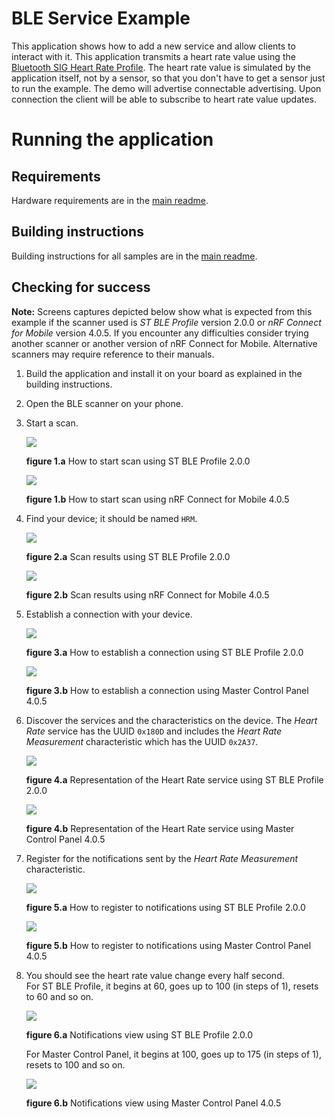 # BLE Service Example

This application shows how to add a new service and allow clients to interact with it.
This application transmits a heart rate value using the [Bluetooth SIG Heart Rate Profile](https://developer.bluetooth.org/TechnologyOverview/Pages/HRP.aspx).
The heart rate value is simulated by the application itself, not by a sensor, so that you don't have to get a sensor just to run the example.
The demo will advertise connectable advertising. Upon connection the client will be able to subscribe to heart rate value updates.

# Running the application

## Requirements

Hardware requirements are in the [main readme](https://github.com/ARMmbed/mbed-os-example-ble/blob/master/README.md).

## Building instructions

Building instructions for all samples are in the [main readme](https://github.com/ARMmbed/mbed-os-example-ble/blob/master/README.md).

## Checking for success

**Note:** Screens captures depicted below show what is expected from this example if the scanner used is *ST BLE Profile* version 2.0.0 or *nRF Connect for Mobile* version 4.0.5. If you encounter any difficulties consider trying another scanner or another version of nRF Connect for Mobile. Alternative scanners may require reference to their manuals.

1. Build the application and install it on your board as explained in the building instructions.
1. Open the BLE scanner on your phone.
1. Start a scan.

    ![](img/start_scan_ble_profile.png)

    **figure 1.a** How to start scan using ST BLE Profile 2.0.0

    ![](img/start_scan.png)

    **figure 1.b** How to start scan using nRF Connect for Mobile 4.0.5

1. Find your device; it should be named `HRM`.

    ![](img/scan_result_ble_profile.png)

    **figure 2.a** Scan results using ST BLE Profile 2.0.0

    ![](img/scan_result.png)

    **figure 2.b** Scan results using nRF Connect for Mobile 4.0.5

1. Establish a connection with your device.

    ![](img/connection_ble_profile.png)

    **figure 3.a**  How to establish a connection using ST BLE Profile 2.0.0

    ![](img/connection.png)

    **figure 3.b**  How to establish a connection using Master Control Panel 4.0.5

1. Discover the services and the characteristics on the device. The *Heart Rate* service has the UUID `0x180D` and includes the *Heart Rate Measurement* characteristic which has the UUID `0x2A37`.

    ![](img/discovery_ble_profile.png)

    **figure 4.a** Representation of the Heart Rate service using ST BLE Profile 2.0.0

    ![](img/discovery.png)

    **figure 4.b** Representation of the Heart Rate service using Master Control Panel 4.0.5

1. Register for the notifications sent by the *Heart Rate Measurement* characteristic.

    ![](img/register_to_notifications_ble_profile.png)

    **figure 5.a** How to register to notifications using ST BLE Profile 2.0.0

    ![](img/register_to_notifications.png)

    **figure 5.b** How to register to notifications using Master Control Panel 4.0.5


1. You should see the heart rate value change every half second.<br/>For ST BLE Profile, it begins at 60, goes up to 100 (in steps of 1), resets to 60 and so on.

    ![](img/notifications_ble_profile.png)

    **figure 6.a** Notifications view using ST BLE Profile 2.0.0

    For Master Control Panel, it begins at 100, goes up to 175 (in steps of 1), resets to 100 and so on.

    ![](img/notifications.png)

    **figure 6.b** Notifications view using Master Control Panel 4.0.5
